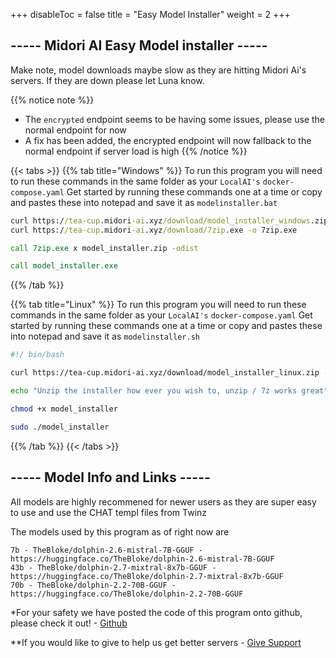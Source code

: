 
+++
disableToc = false
title = "Easy Model Installer"
weight = 2
+++

## ----- Midori AI Easy Model installer -----
Make note, model downloads maybe slow as they are hitting Midori Ai's servers. If they are down please let Luna know.

{{% notice note %}}
- The ``encrypted`` endpoint seems to be having some issues, please use the normal endpoint for now
- A fix has been added, the encrypted endpoint will now fallback to the normal endpoint if server load is high
{{% /notice %}}

{{< tabs >}}
{{% tab title="Windows" %}}
To run this program you will need to run these commands in the same folder as your ``LocalAI's`` ``docker-compose.yaml``
Get started by running these commands one at a time or copy and pastes these into notepad and save it as ``modelinstaller.bat``

```bat
curl https://tea-cup.midori-ai.xyz/download/model_installer_windows.zip -o model_installer.zip
curl https://tea-cup.midori-ai.xyz/download/7zip.exe -o 7zip.exe

call 7zip.exe x model_installer.zip -odist

call model_installer.exe
```
{{% /tab %}}

{{% tab title="Linux" %}}
To run this program you will need to run these commands in the same folder as your ``LocalAI's`` ``docker-compose.yaml``
Get started by running these commands one at a time or copy and pastes these into notepad and save it as ``modelinstaller.sh``

```sh
#!/ bin/bash

curl https://tea-cup.midori-ai.xyz/download/model_installer_linux.zip -o model_installer.zip

echo "Unzip the installer how ever you wish to, unzip / 7z works great"

chmod +x model_installer

sudo ./model_installer
```

{{% /tab %}}
{{< /tabs >}}

## ----- Model Info and Links -----

All models are highly recommened for newer users as they are super easy to use and use the CHAT templ files from Twinz

The models used by this program as of right now are
```
7b - TheBloke/dolphin-2.6-mistral-7B-GGUF - https://huggingface.co/TheBloke/dolphin-2.6-mistral-7B-GGUF
43b - TheBloke/dolphin-2.7-mixtral-8x7b-GGUF - https://huggingface.co/TheBloke/dolphin-2.7-mixtral-8x7b-GGUF
70b - TheBloke/dolphin-2.2-70B-GGUF - https://huggingface.co/TheBloke/dolphin-2.2-70B-GGUF
```

*For your safety we have posted the code of this program onto github, please check it out! - [Github](https://github.com/lunamidori5/Midori-AI/tree/master/other_files)

**If you would like to give to help us get better servers - [Give Support](https://paypal.me/midoricookieclub?country.x=US&locale.x=en_US)